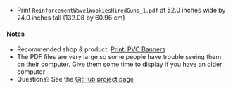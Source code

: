 * Print `ReinforcementWave1WookiesHiredGuns_1.pdf` at 52.0 inches wide by 24.0 inches tall (132.08 by 60.96 cm)

#### Notes
* Recommended shop & product: [Printi PVC Banners](https://www.printi.com/setup-banners-and-mesh)
* The PDF files are very large so some people have trouble seeing them on their computer. Give them some time to display if you have an older computer
* Questions? See the [GitHub project page](https://github.com/nickv2002/Imperial-Assault-Skirmish-Map-Project)